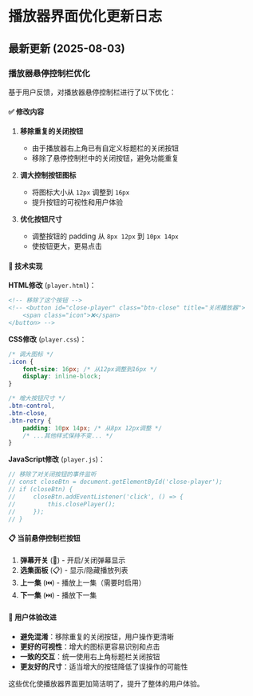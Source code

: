 # 播放器界面优化更新日志

## 最新更新 (2025-08-03)

### 播放器悬停控制栏优化

基于用户反馈，对播放器悬停控制栏进行了以下优化：

#### ✅ 修改内容

1. **移除重复的关闭按钮**
   - 由于播放器右上角已有自定义标题栏的关闭按钮
   - 移除了悬停控制栏中的关闭按钮，避免功能重复

2. **调大控制按钮图标**
   - 将图标大小从 `12px` 调整到 `16px`
   - 提升按钮的可视性和用户体验

3. **优化按钮尺寸**
   - 调整按钮的 padding 从 `8px 12px` 到 `10px 14px`
   - 使按钮更大，更易点击

#### 🔧 技术实现

**HTML修改** (`player.html`)：

```html
<!-- 移除了这个按钮 -->
<!-- <button id="close-player" class="btn-close" title="关闭播放器">
    <span class="icon">❌</span>
</button> -->
```

**CSS修改** (`player.css`)：

```css
/* 调大图标 */
.icon {
    font-size: 16px; /* 从12px调整到16px */
    display: inline-block;
}

/* 增大按钮尺寸 */
.btn-control,
.btn-close,
.btn-retry {
    padding: 10px 14px; /* 从8px 12px调整 */
    /* ...其他样式保持不变... */
}
```

**JavaScript修改** (`player.js`)：

```javascript
// 移除了对关闭按钮的事件监听
// const closeBtn = document.getElementById('close-player');
// if (closeBtn) {
//     closeBtn.addEventListener('click', () => {
//         this.closePlayer();
//     });
// }
```

#### 📋 当前悬停控制栏按钮

1. **弹幕开关** (💬) - 开启/关闭弹幕显示
2. **选集面板** (📋) - 显示/隐藏播放列表
3. **上一集** (⏮️) - 播放上一集（需要时启用）
4. **下一集** (⏭️) - 播放下一集

#### 🎯 用户体验改进

- **避免混淆**：移除重复的关闭按钮，用户操作更清晰
- **更好的可视性**：增大的图标更容易识别和点击
- **一致的交互**：统一使用右上角标题栏关闭按钮
- **更友好的尺寸**：适当增大的按钮降低了误操作的可能性

这些优化使播放器界面更加简洁明了，提升了整体的用户体验。
